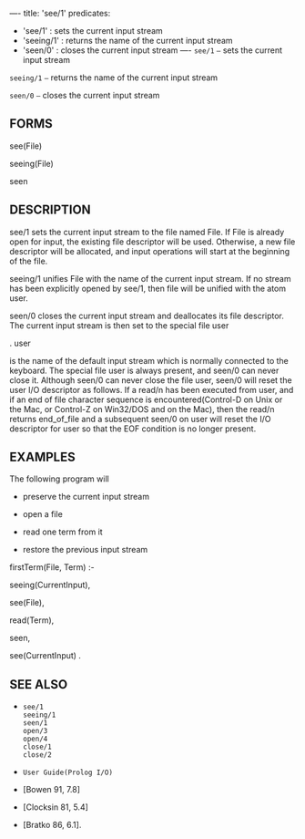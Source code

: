 —-
title: 'see/1'
predicates:
 - 'see/1' : sets the current input stream
 - 'seeing/1' : returns the name of the current input stream
 - 'seen/0' : closes the current input stream
—-
`see/1` `—` sets the current input stream

`seeing/1` `—` returns the name of the current input stream

`seen/0` `—` closes the current input stream


## FORMS

see(File)

seeing(File)

seen


## DESCRIPTION

see/1 sets the current input stream to the file named File. If File is already open for input, the existing file descriptor will be used. Otherwise, a new file descriptor will be allocated, and input operations will start at the beginning of the file.

seeing/1 unifies File with the name of the current input stream. If no stream has been explicitly opened by see/1, then file will be unified with the atom user.

seen/0 closes the current input stream and deallocates its file descriptor. The current input stream is then set to the special file
user

.
user

is the name of the default input stream which is normally connected to the keyboard. The special file user is always present, and seen/0 can never close it. Although seen/0 can never close the file user, seen/0 will reset the user I/O descriptor as follows. If a read/n has been executed from user, and if an end of file character sequence is encountered(Control-D on Unix or the Mac, or Control-Z on Win32/DOS and on the Mac), then the read/n returns end_of_file and a subsequent seen/0 on user will reset the I/O descriptor for user so that the EOF condition is no longer present.


## EXAMPLES

The following program will

- preserve the current input stream

- open a file

- read one term from it

- restore the previous input stream

firstTerm(File, Term) :-

seeing(CurrentInput),

see(File),

read(Term),

seen,

see(CurrentInput) .


## SEE ALSO

- `see/1`  
`seeing/1`  
`seen/1`  
`open/3`  
`open/4`  
`close/1`  
`close/2`  

- `User Guide(Prolog I/O)`  
- [Bowen 91, 7.8]  
- [Clocksin 81, 5.4]  
- [Bratko 86, 6.1].
